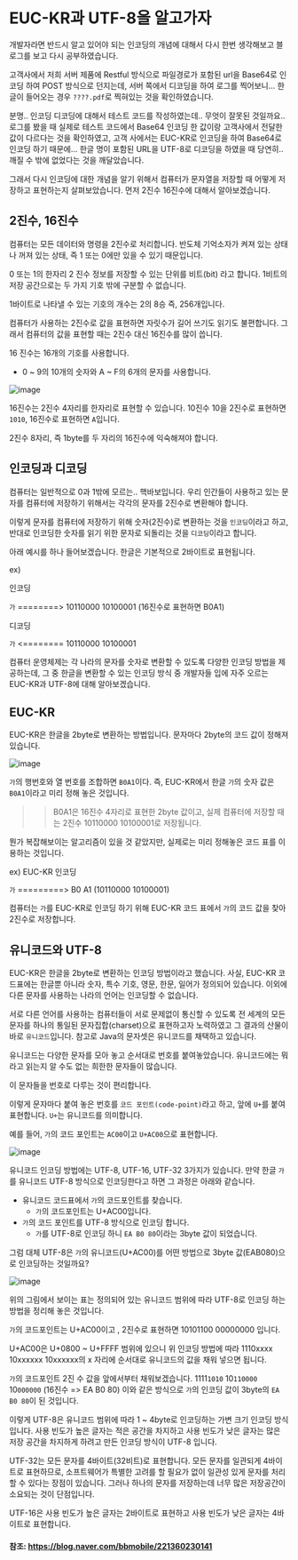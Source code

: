 # EUC-KR과 UTF-8을 알고가자

개발자라면 반드시 알고 있어야 되는 인코딩의 개념에 대해서 다시 한번 생각해보고 블로그를 보고 다시 공부하였습니다.

고객사에서 저희 서버 제품에 Restful 방식으로 파일경로가 포함된 url을 Base64로 인코딩 하여 POST 방식으로 던지는데, 서버 쪽에서 디코딩을 하여 로그를 찍어보니... 한글이 들어오는 경우 `????.pdf`로 찍혀있는 것을 확인하였습니다. 

분명.. 인코딩 디코딩에 대해서 테스트 코드를 작성하였는데.. 무엇이 잘못된 것일까요.. 로그를 봤을 때 실제로 테스트 코드에서 Base64 인코딩 한 값이랑 고객사에서 전달한 값이 다르다는 것을 확인하였고, 고객 사에서는 EUC-KR로 인코딩을 하여 Base64로 인코딩 하기 때문에... 한글 명이 포함된 URL을 UTF-8로 디코딩을 하였을 때 당연히.. 깨질 수 밖에 없었다는 것을 깨달았습니다.

그래서 다시 인코딩에 대한 개념을 알기 위해서 컴퓨터가 문자열을 저장할 때 어떻게 저장하고 표현하는지 살펴보았습니다. 먼저 2진수 16진수에 대해서 알아보겠습니다.

## 2진수, 16진수

컴퓨터는 모든 데이터와 명령을 2진수로 처리합니다. 반도체 기억소자가 켜져 있는 상태나 꺼져 있는 상태, 즉 1 또는 0에만 있을 수 있기 때문입니다.

0 또는 1의 한자리 2 진수 정보를 저장할 수 있는 단위를 비트(bit) 라고 합니다. 1비트의 저장 공간으로는 두 가지 기호 밖에 구분할 수 없습니다.

1바이트로 나타낼 수 있는 기호의 개수는 2의 8승 즉, 256개입니다.

컴퓨터가 사용하는 2진수로 값을 표현하면 자릿수가 길어 쓰기도 읽기도 불편합니다. 그래서 컴퓨터의 값을 표현할 때는 2진수 대신 16진수를 많이 씁니다.

16 진수는 16개의 기호를 사용합니다.

- 0 ~ 9의 10개의 숫자와 A ~ F의 6개의 문자를 사용합니다.

![image](https://user-images.githubusercontent.com/22395934/106281419-8adde300-6282-11eb-98ae-e3b1a55145c3.png)


16진수는 2진수 4자리를 한자리로 표현할 수 있습니다. 
10진수 10을 2진수로 표현하면 `1010`, 16진수로 표현하면 `A`입니다.

2진수 8자리, 즉 1byte를 두 자리의 16진수에 익숙해져야 합니다.

## 인코딩과 디코딩

컴퓨터는 일반적으로 0과 1밖에 모르는.. 핵바보입니다.
우리 인간들이 사용하고 있는 문자를 컴퓨터에 저장하기 위해서는 각각의 문자를 2진수로 변환해야 합니다.

이렇게 문자를 컴퓨터에 저장하기 위해 숫자(2진수)로 변환하는 것을 `인코딩`이라고 하고, 반대로 인코딩한 숫자를 읽기 위한 문자로 되돌리는 것을 `디코딩`이라고 합니다.

아래 예시를 하나 들어보겠습니다. 한글은 기본적으로 2바이트로 표현됩니다.

ex)

인코딩 

`가` ========> 10110000 10100001 (16진수로 표현하면 B0A1)

디코딩

`가` <======== 10110000 10100001

컴퓨터 운영체제는 각 나라의 문자를 숫자로 변환할 수 있도록 다양한 인코딩 방법을 제공하는데, 그 중 한글을 변환할 수 있는 인코딩 방식 중 개발자들 입에 자주 오르는 EUC-KR과 UTF-8에 대해 알아보겠습니다.

## EUC-KR

EUC-KR은 한글을 2byte로 변환하는 방법입니다. 문자마다 2byte의 코드 값이 정해져 있습니다.

![image](https://user-images.githubusercontent.com/22395934/106282014-5d456980-6283-11eb-8c4a-c8ef7e7933bb.png)

`가`의 행번호와 열 번호를 조합하면 `B0A1`이다.
즉, EUC-KR에서 한글 `가`의 숫자 값은 `B0A1`이라고 미리 정해 놓은 것입니다.

>> B0A1은 16진수 4자리로 표현한 2byte 값이고, 실제 컴퓨터에 저장할 때는 2진수 10110000 10100001로 저장됩니다.

뭔가 복잡해보이는 알고리즘이 있을 것 같았지만, 실제로는 미리 정해놓은 코드 표를 이용하는 것입니다.

ex) EUC-KR 인코딩

`가`  =========> B0 A1 (10110000 10100001)

컴퓨터는 `가`를 EUC-KR로 인코딩 하기 위해 EUC-KR 코드 표에서 `가`의 코드 값을 찾아 2진수로 저장합니다.

## 유니코드와 UTF-8

EUC-KR은 한글을 2byte로 변환하는 인코딩 방법이라고 했습니다.
사실, EUC-KR 코드표에는 한글뿐 아니라 숫자, 특수 기호, 영문, 한문, 일어가 정의되어 있습니다. 이외에 다른 문자를 사용하는 나라의 언어는 인코딩할 수 없습니다.

서로 다른 언어를 사용하는 컴퓨터들이 서로 문제없이 통신할 수 있도록 전 세계의 모든 문자를 하나의 통일된 문자집합(charset)으로 표현하고자 노력하였고 그 결과의 산물이 바로 `유니코드`입니다. 참고로 Java의 문자셋은 유니코드를 채택하고 있습니다.

유니코드는 다양한 문자를 모아 놓고 순서대로 번호를 붙여놓았습니다.
유니코드에는 뭐라고 읽는지 알 수도 없는 희한한 문자들이 많습니다.

이 문자들을 번호로 다루는 것이 편리합니다.

이렇게 문자마다 붙여 놓은 번호를 `코드 포인트(code-point)`라고 하고, 앞에 `U+`를 붙여 표현합니다. `U+`는 유니코드를 의미합니다.

예를 들어, `가`의 코드 포인트는 `AC00`이고 `U+AC00`으로 표현합니다.

![image](https://user-images.githubusercontent.com/22395934/106284542-b236af00-6286-11eb-8a48-5109f6d2ac02.png)

유니코드 인코딩 방법에는 UTF-8, UTF-16, UTF-32 3가지가 있습니다.
만약 한글 `가`를 유니코드 UTF-8 방식으로 인코딩한다고 하면 그 과정은 아래와 같습니다.

- 유니코드 코드표에서 `가`의 코드포인트를 찾습니다.
    - `가`의 코드포인트는 U+AC00입니다.
- `가`의 코드 포인트를 UTF-8 방식으로 인코딩 합니다.
    - `가`를 UTF-8로 인코딩 하니 `EA B0 80`이라는 3byte 값이 되었습니다.

그럼 대체 UTF-8은 `가`의 유니코드(U+AC00)를 어떤 방법으로 3byte 값(EAB080)으로 인코딩하는 것일까요?

![image](https://user-images.githubusercontent.com/22395934/106285076-5ddfff00-6287-11eb-967e-4d97614a956d.png)

위의 그림에서 보이는 표는 정의되어 있는 유니코드 범위에 따라 UTF-8로 인코딩 하는 방법을 정리해 놓은 것입니다.

`가`의 코드포인트는 U+AC00이고 , 2진수로 표현하면 10101100 00000000 입니다.

U+AC00은 U+0800 ~ U+FFFF 범위에 있으니 위 인코딩 방법에 따라 1110xxxx 10xxxxxx 10xxxxxx의 x 자리에 순서대로 유니코드의 값을 채워 넣으면 됩니다.

`가`의 코드포인트 2진 수 값을 앞에서부터 채워보겠습니다.
1111`1010` 10`110000` 10`000000` (16진수 => EA B0 80)
이와 같은 방식으로 `가`의 인코딩 값이 3byte의 `EA B0 80`이 된 것입니다.

이렇게 UTF-8은 유니코드 범위에 따라 1 ~ 4byte로 인코딩하는 가변 크기 인코딩 방식입니다. 사용 빈도가 높은 글자는 적은 공간을 차지하고 사용 빈도가 낮은 글자는 많은 저장 공간을 차지하게 하려고 만든 인코딩 방식이 UTF-8 입니다.

UTF-32는 모든 문자를 4바이트(32비트)로 표현합니다.
모든 문자를 일관되게 4바이트로 표현하므로, 소프트웨어가 특별한 고려를 할 필요가 없이 일관성 있게 문자를 처리할 수 있다는 장점이 있습니다. 그러나 하나의 문자를 저장하는데 너무 많은 저장공간이 소요되는 것이 단점입니다.

UTF-16은 사용 빈도가 높은 글자는 2바이트로 표현하고 사용 빈도가 낮은 글자는 4바이트로 표현합니다.

#### 참조: https://blog.naver.com/bbmobile/221360230141

